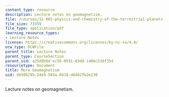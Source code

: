 ```yaml
---
content_type: resource
description: Lecture notes on geomagnetism.
file: /courses/12-002-physics-and-chemistry-of-the-terrestrial-planets-fall-2008/db50629524e9583a0418d8dd2fb2e130_MIT12_002f08_lec20.pdf
file_size: 73359
file_type: application/pdf
learning_resource_types:
- Lecture Notes
license: https://creativecommons.org/licenses/by-nc-sa/4.0/
ocw_type: OCWFile
parent_title: Lecture Notes
parent_type: CourseSection
parent_uid: a25d9b6d-ec56-0591-83d8-1486c530f35d
resourcetype: Document
title: More Geomagnetism
uid: db506295-24e9-583a-0418-d8dd2fb2e130
---
```

Lecture notes on geomagnetism.